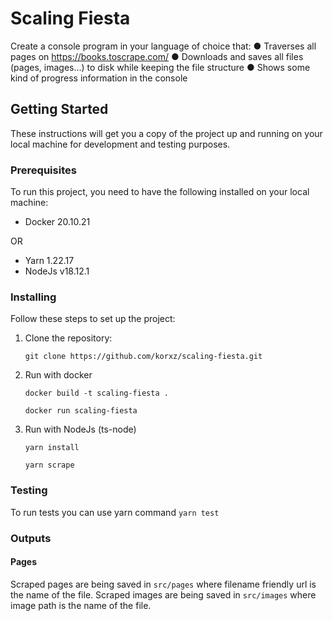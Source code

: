 # Scaling Fiesta

Create a console program in your language of choice that:
● Traverses all pages on https://books.toscrape.com/
● Downloads and saves all files (pages, images...) to disk while keeping the file structure
● Shows some kind of progress information in the console

## Getting Started

These instructions will get you a copy of the project up and running on your local machine for development and testing purposes.

### Prerequisites

To run this project, you need to have the following installed on your local machine:

- Docker 20.10.21

OR

- Yarn 1.22.17
- NodeJs v18.12.1

### Installing

Follow these steps to set up the project:

1. Clone the repository:

   ```
   git clone https://github.com/korxz/scaling-fiesta.git
   ```

2. Run with docker

   ```
   docker build -t scaling-fiesta .
   ```

   ```
   docker run scaling-fiesta
   ```

3. Run with NodeJs (ts-node)

   ```
   yarn install
   ```

   ```
   yarn scrape
   ```

### Testing

To run tests you can use yarn command `yarn test`

### Outputs

#### Pages

Scraped pages are being saved in `src/pages` where filename friendly url is the name of the file.
Scraped images are being saved in `src/images` where image path is the name of the file.
